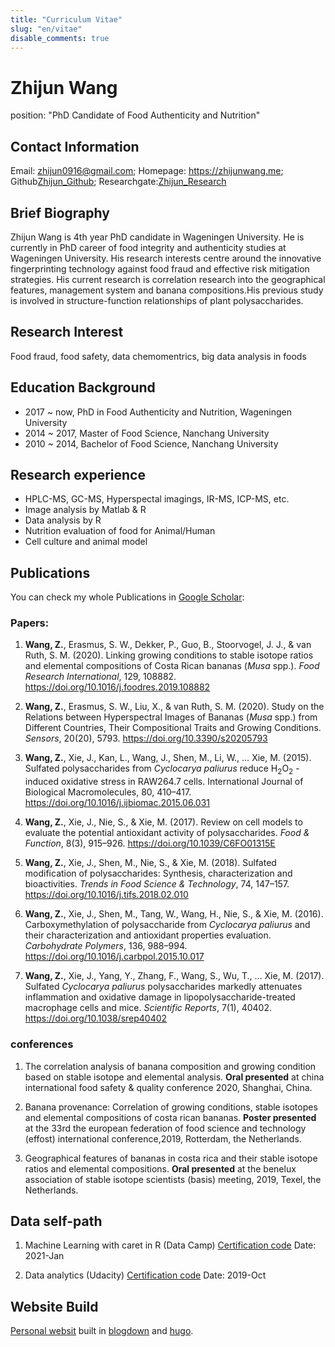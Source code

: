 ```yaml
---
title: "Curriculum Vitae"
slug: "en/vitae"
disable_comments: true
---
```

# Zhijun Wang

position: "PhD Candidate of Food Authenticity and Nutrition"

## Contact Information

Email: zhijun0916@gmail.com; Homepage: <https://zhijunwang.me>; Github[Zhijun_Github](https://github.com/ZhijunWang1991); Researchgate:[Zhijun_Research](https://www.researchgate.net/profile/Zhijun-Wang-18)

## Brief Biography

Zhijun Wang is 4th year PhD candidate in Wageningen University. 
He is currently in PhD career of food integrity and authenticity studies at Wageningen University. His research interests centre around the innovative fingerprinting technology against food fraud and effective risk mitigation strategies. His current research is correlation research into the geographical features, management system and banana compositions.His previous study is involved in structure-function relationships of plant polysaccharides.

## Research Interest

Food fraud, food safety, data chemomentrics, big data analysis in foods

## Education Background

- 2017 ~ now, PhD in Food Authenticity and Nutrition, Wageningen University
- 2014 ~ 2017, Master of Food Science, Nanchang University
- 2010 ~ 2014, Bachelor of Food Science, Nanchang University

## Research experience

- HPLC-MS, GC-MS, Hyperspectal imagings, IR-MS, ICP-MS, etc.
- Image analysis by Matlab & R
- Data analysis by R
- Nutrition evaluation of food for Animal/Human
- Cell culture and animal model

## Publications

You can check my whole Publications in [Google Scholar](https://scholar.google.com/citations?user=9kfqtMwAAAAJ&hl=en):

### Papers:

1.  **Wang, Z.**, Erasmus, S. W., Dekker, P., Guo, B., Stoorvogel, J. J., & van Ruth, S. M. (2020). Linking growing conditions to stable isotope ratios and elemental compositions of Costa Rican bananas (*Musa* spp.). *Food Research International*, 129, 108882. https://doi.org/10.1016/j.foodres.2019.108882

2.  **Wang, Z.**, Erasmus, S. W., Liu, X., & van Ruth, S. M. (2020). Study on the Relations between Hyperspectral Images of Bananas (*Musa* spp.) from Different Countries, Their Compositional Traits and Growing Conditions. *Sensors*, 20(20), 5793. https://doi.org/10.3390/s20205793

3.  **Wang, Z.**, Xie, J., Kan, L., Wang, J., Shen, M., Li, W., … Xie, M. (2015). Sulfated polysaccharides from *Cyclocarya paliurus* reduce H<sub>2</sub>O<sub>2</sub> -induced oxidative stress in RAW264.7 cells. International Journal of Biological Macromolecules, 80, 410–417. https://doi.org/10.1016/j.ijbiomac.2015.06.031

4.  **Wang, Z.**, Xie, J., Nie, S., & Xie, M. (2017). Review on cell models to evaluate the potential antioxidant activity of polysaccharides. *Food & Function*, 8(3), 915–926. https://doi.org/10.1039/C6FO01315E

5.  **Wang, Z.**, Xie, J., Shen, M., Nie, S., & Xie, M. (2018). Sulfated modification of polysaccharides: Synthesis, characterization and bioactivities. *Trends in Food Science & Technology*, 74, 147–157. https://doi.org/10.1016/j.tifs.2018.02.010

6.  **Wang, Z.**, Xie, J., Shen, M., Tang, W., Wang, H., Nie, S., & Xie, M. (2016). Carboxymethylation of polysaccharide from *Cyclocarya paliurus* and their characterization and antioxidant properties evaluation. *Carbohydrate Polymers*, 136, 988–994. https://doi.org/10.1016/j.carbpol.2015.10.017

7.  **Wang, Z.**, Xie, J., Yang, Y., Zhang, F., Wang, S., Wu, T., … Xie, M. (2017). Sulfated *Cyclocarya paliurus* polysaccharides markedly attenuates inflammation and oxidative damage in lipopolysaccharide-treated macrophage cells and mice. *Scientific Reports*, 7(1), 40402. https://doi.org/10.1038/srep40402

### conferences

1. The correlation analysis of banana composition and growing condition based on stable isotope and elemental analysis. **Oral presented** at china international food safety & quality conference 2020, Shanghai, China.

2. Banana provenance: Correlation of growing conditions, stable isotopes and elemental compositions of costa rican bananas. **Poster presented** at the 33rd the european federation of food science and technology (effost) international conference,2019, Rotterdam, the Netherlands.

3. Geographical features of bananas in costa rica and their stable isotope ratios and elemental compositions. **Oral presented** at the benelux association of stable isotope scientists (basis) meeting, 2019, Texel, the Netherlands.

## Data self-path

1. Machine Learning with caret in R (Data Camp) [Certification code](Code#17,521,223)
   Date: 2021-Jan
   
2. Data analytics (Udacity) [Certification code](https://confirm.udacity.com/H9LHJ5Q7)
   Date: 2019-Oct
   
## Website Build

[Personal websit](https://zhijunwang.me) built in [blogdown](https://github.com/rstudio/blogdown) and [hugo](https://gohugo.io/).
